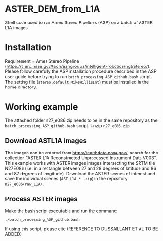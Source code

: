 # ASTER_DEM_from_L1A
Shell code used to run Ames Stereo Pipelines (ASP) on a batch of ASTER L1A images

# Installation
Requirement = Ames Stereo Pipeline (https://ti.arc.nasa.gov/tech/asr/groups/intelligent-robotics/ngt/stereo/). Please follow carefully the ASP installation procedure described in the ASP user guide before trying to run `batch_processing_ASP_github.bash` script. 
The setting file (`stereo.default.MikeWillisInt`) must be installed in the home directory.

# Working example
The attached folder n27_e086.zip needs to be in the same repository as the `batch_processing_ASP_github.bash` script.
Unzip `n27_e086.zip`

## Download ASTL1A images
The images can be ordered from https://earthdata.nasa.gov/, search for the collection "ASTER L1A Reconstructed Unprocessed Instrument Data V003".
This example works with ASTER images images intersecting the SRTM tile N27E086 (i.e. in a rectangle between 27 and 28 degrees of latitude and 86 and 87 degrees of longitude). 
Download the ASTER scenes of interest and save the individual scenes (`AST_L1A_* .zip`) in the repository `n27_e086/raw_L1A/`.

## Process ASTER images
Make the bash script executable and run the command:

    ./batch_processing_ASP_github.bash

If using this script, please cite (REFERENCE TO DUSSAILLANT ET AL TO BE ADDED)
